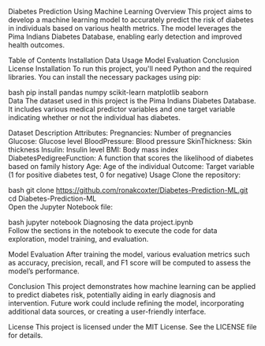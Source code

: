 Diabetes Prediction Using Machine Learning
Overview
This project aims to develop a machine learning model to accurately predict the risk of diabetes in individuals based on various health metrics. The model leverages the Pima Indians Diabetes Database, enabling early detection and improved health outcomes.

Table of Contents
Installation
Data
Usage
Model Evaluation
Conclusion
License
Installation
To run this project, you'll need Python and the required libraries. You can install the necessary packages using pip:

bash
pip install pandas numpy scikit-learn matplotlib seaborn  
Data
The dataset used in this project is the Pima Indians Diabetes Database. It includes various medical predictor variables and one target variable indicating whether or not the individual has diabetes.

Dataset Description
Attributes:
Pregnancies: Number of pregnancies
Glucose: Glucose level
BloodPressure: Blood pressure
SkinThickness: Skin thickness
Insulin: Insulin level
BMI: Body mass index
DiabetesPedigreeFunction: A function that scores the likelihood of diabetes based on family history
Age: Age of the individual
Outcome: Target variable (1 for positive diabetes test, 0 for negative)
Usage
Clone the repository:

bash
git clone https://github.com/ronakcoxter/Diabetes-Prediction-ML.git  
cd Diabetes-Prediction-ML  
Open the Jupyter Notebook file:

bash
jupyter notebook Diagnosing the data project.ipynb  
Follow the sections in the notebook to execute the code for data exploration, model training, and evaluation.

Model Evaluation
After training the model, various evaluation metrics such as accuracy, precision, recall, and F1 score will be computed to assess the model’s performance.

Conclusion
This project demonstrates how machine learning can be applied to predict diabetes risk, potentially aiding in early diagnosis and intervention. Future work could include refining the model, incorporating additional data sources, or creating a user-friendly interface.

License
This project is licensed under the MIT License. See the LICENSE file for details.
